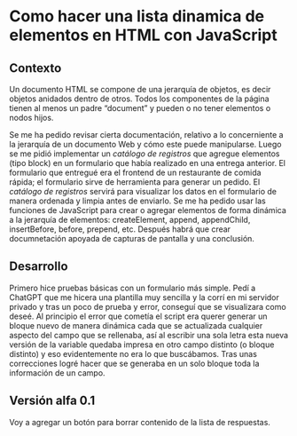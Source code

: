 # Como hacer una lista dinamica de elementos en HTML con JavaScript

## Contexto

Un documento HTML se compone de una jerarquía de objetos, es decir objetos anidados dentro de otros. Todos los componentes de la página tienen al menos un padre “document” y pueden o no tener elementos o nodos hijos.

Se me ha pedido revisar cierta documentación, relativo a lo concerniente a la jerarquía de un documento Web y cómo este puede manipularse. Luego se me pidió implementar un *catálogo de registros* que agregue elementos (tipo block) en un formulario que había realizado en una entrega anterior. El formulario que entregué era el frontend de un restaurante de comida rápida; el formulario sirve de herramienta para generar un pedido. El *catálogo de registros* servirá para visualizar los datos en el formulario de manera ordenada y limpia antes de enviarlo. Se me ha pedido usar las funciones de JavaScript para crear o agregar elementos de forma dinámica a la jerarquía de elementos: createElement, append, appendChild, insertBefore, before, prepend, etc.
Después habrá que crear documnetación apoyada de capturas de pantalla y una conclusión.

## Desarrollo

Primero hice pruebas básicas con un formulario más simple. Pedí a ChatGPT que me hicera una plantilla muy sencilla y la corrí en mi servidor privado y tras un poco de prueba y error, conseguí que se visualizara como deseé. Al principio el error que cometía el script era querer generar un bloque nuevo de manera dinámica cada que se actualizada cualquier aspecto del campo que se rellenaba, así al escribir una sola letra esta nueva versión de la variable quedaba impresa en otro campo distinto (o bloque distinto) y eso evidentemente no era lo que buscábamos. Tras unas correcciones logré hacer que se generaba en un solo bloque toda la información de un campo.

## Versión alfa 0.1

Voy a agregar un botón para borrar contenido de la lista de respuestas.

